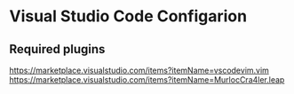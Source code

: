 # Visual Studio Code Configarion

## Required plugins
https://marketplace.visualstudio.com/items?itemName=vscodevim.vim
https://marketplace.visualstudio.com/items?itemName=MurlocCra4ler.leap